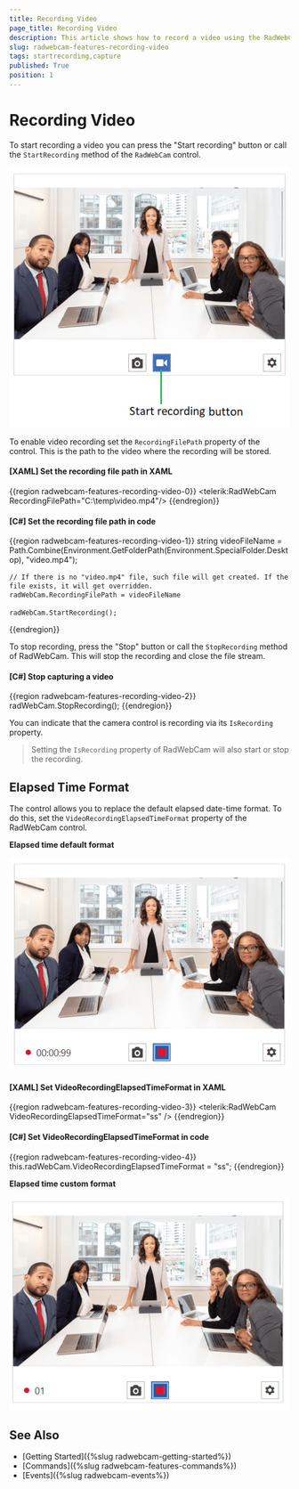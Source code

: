 ```yaml
---
title: Recording Video
page_title: Recording Video
description: This article shows how to record a video using the RadWebCam control.
slug: radwebcam-features-recording-video
tags: startrecording,capture
published: True
position: 1
---
```


# Recording Video

To start recording a video you can press the "Start recording" button or call the `StartRecording` method of the `RadWebCam` control. 

![WPF RadWebCam Start Recording Video Button](images/radwebcam-features-recording-video-0.png)

To enable video recording set the `RecordingFilePath` property of the control. This is the path to the video where the recording will be stored.

#### __[XAML] Set the recording file path in XAML__
{{region radwebcam-features-recording-video-0}}
	<telerik:RadWebCam RecordingFilePath="C:\\temp\\video.mp4"/>
{{endregion}}

#### __[C#] Set the recording file path in code__
{{region radwebcam-features-recording-video-1}}
	string videoFileName = Path.Combine(Environment.GetFolderPath(Environment.SpecialFolder.Desktop), "video.mp4");
	
	// If there is no "video.mp4" file, such file will get created. If the file exists, it will get overridden.
	radWebCam.RecordingFilePath = videoFileName
	
	radWebCam.StartRecording();
{{endregion}}

To stop recording, press the "Stop" button or call the `StopRecording` method of RadWebCam. This will stop the recording and close the file stream.

#### __[C#] Stop capturing a video__
{{region radwebcam-features-recording-video-2}}
	radWebCam.StopRecording();
{{endregion}}

You can indicate that the camera control is recording via its `IsRecording` property.

> Setting the `IsRecording` property of RadWebCam will also start or stop the recording.

## Elapsed Time Format

The control allows you to replace the default elapsed date-time format. To do this, set the `VideoRecordingElapsedTimeFormat` property of the RadWebCam control.

__Elapsed time default format__

![WPF RadWebCam Elapsed Time Default Format](images/radwebcam-features-recording-video-1.png)

#### __[XAML] Set VideoRecordingElapsedTimeFormat in XAML__
{{region radwebcam-features-recording-video-3}}
	<telerik:RadWebCam VideoRecordingElapsedTimeFormat="ss" />
{{endregion}}

#### __[C#] Set VideoRecordingElapsedTimeFormat in code__
{{region radwebcam-features-recording-video-4}}
	this.radWebCam.VideoRecordingElapsedTimeFormat = "ss";
{{endregion}}

__Elapsed time custom format__

![WPF RadWebCam Elapsed Time Custom Format](images/radwebcam-features-recording-video-2.png)

## See Also  
* [Getting Started]({%slug radwebcam-getting-started%})
* [Commands]({%slug radwebcam-features-commands%})
* [Events]({%slug radwebcam-events%})